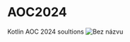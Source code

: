 # AOC2024
Kotlin AOC 2024 soultions
![Bez názvu](https://github.com/user-attachments/assets/5341715a-13d0-46b0-90f1-9301f35fb067)
